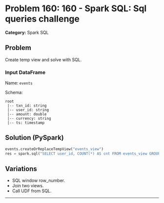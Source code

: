 # Problem 160: 160 - Spark SQL: Sql queries challenge

**Category:** Spark SQL

## Problem
Create temp view and solve with SQL.

### Input DataFrame
Name: `events`

Schema:
```
root
 |-- txn_id: string
 |-- user_id: string
 |-- amount: double
 |-- currency: string
 |-- ts: timestamp
```

## Solution (PySpark)
```python
events.createOrReplaceTempView("events_view")
res = spark.sql("SELECT user_id, COUNT(*) AS cnt FROM events_view GROUP BY user_id")
```

## Variations
- SQL window row_number.
- Join two views.
- Call UDF from SQL.

---
